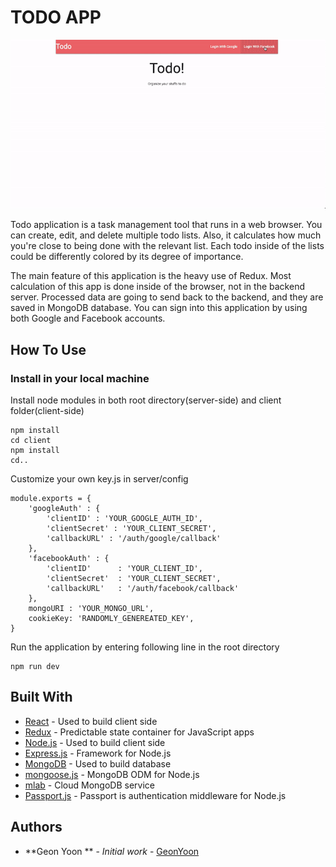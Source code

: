 # TODO APP 

![](todo_gif.gif)

Todo application is a task management tool that runs in a web browser. You can create, edit, and delete multiple todo lists. Also, it calculates how much you're close to being done with the relevant list. Each todo inside of the lists could be differently colored by its degree of importance.

The main feature of this application is the heavy use of Redux. Most calculation of this app is done inside of the browser, not in the backend server. Processed data are going to send back to the backend, and they are saved in MongoDB database. You can sign into this application by using both Google and Facebook accounts.


## How To Use

### Install in your local machine 

Install node modules in both root directory(server-side) and client folder(client-side) 
```
npm install  
cd client  
npm install  
cd..
```
Customize your own key.js in server/config 
```
module.exports = {
    'googleAuth' : {
        'clientID' : 'YOUR_GOOGLE_AUTH_ID',
        'clientSecret' : 'YOUR_CLIENT_SECRET',
        'callbackURL' : '/auth/google/callback'
    },
    'facebookAuth' : {
        'clientID'      : 'YOUR_CLIENT_ID', 
        'clientSecret'  : 'YOUR_CLIENT_SECRET', 
        'callbackURL'   : '/auth/facebook/callback'
    },
    mongoURI : 'YOUR_MONGO_URL',
    cookieKey: 'RANDOMLY_GENEREATED_KEY',
}
```

Run the application by entering following line in the root directory

```
npm run dev
```

## Built With

* [React](https://reactjs.org/) - Used to build client side
* [Redux](http://redux.js.org/docs/basics/UsageWithReact.html) - Predictable state container for JavaScript apps
* [Node.js](https://nodejs.org/en/) - Used to build client side 
* [Express.js](http://expressjs.com/) - Framework for Node.js
* [MongoDB](https://www.mongodb.com/) - Used to build database 
* [mongoose.js](http://mongoosejs.com/) - MongoDB ODM for Node.js
* [mlab](https://mlab.com/) -  Cloud MongoDB service
* [Passport.js](http://www.passportjs.org/) - Passport is authentication middleware for Node.js

## Authors

* **Geon Yoon ** - *Initial work* - [GeonYoon](https://github.com/GeonYoon)

